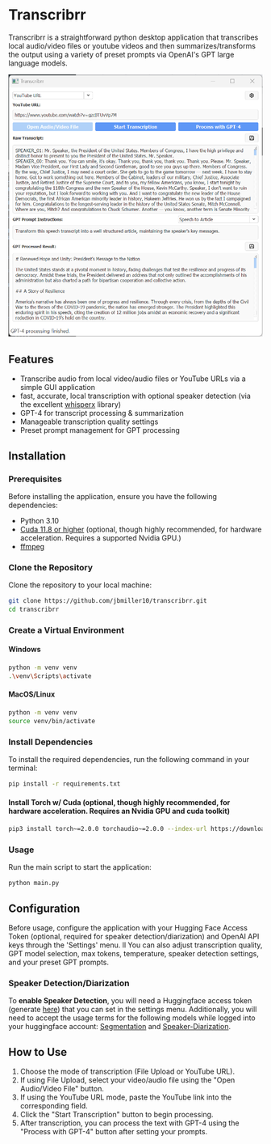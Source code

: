# Transcribrr
Transcribrr is a straightforward python desktop application that transcribes local audio/video files or youtube videos and then summarizes/transforms the output using a variety of preset prompts via OpenAI's GPT large language models. 

<img src="https://github.com/jbmiller10/transcribrr/blob/Screens/screenshot2.png" alt="drawing" width="600"/>


## Features

- Transcribe audio from local video/audio files or YouTube URLs via a simple GUI application
- fast, accurate, local transcription with optional speaker detection (via the excellent [whisperx](https://github.com/m-bain/whisperX) library)
- GPT-4 for transcript processing & summarization
- Manageable transcription quality settings
- Preset prompt management for GPT processing

## Installation

### Prerequisites

Before installing the application, ensure you have the following dependencies:

- Python 3.10
- [Cuda 11.8 or higher](https://docs.nvidia.com/cuda/cuda-quick-start-guide/index.html) (optional, though highly recommended, for hardware acceleration. Requires a supported Nvidia GPU.)
- [ffmpeg](https://ffmpeg.org/download.html)

### Clone the Repository

Clone the repository to your local machine:

```bash
git clone https://github.com/jbmiller10/transcribrr.git
cd transcribrr
```

### Create a Virtual Environment

#### Windows
```bash
python -m venv venv
.\venv\Scripts\activate
```
#### MacOS/Linux
```bash
python -m venv venv
source venv/bin/activate
```

### Install Dependencies

To install the required dependencies, run the following command in your terminal:

```bash
pip install -r requirements.txt
```

#### Install Torch w/ Cuda (optional, though highly recommended, for hardware acceleration. Requires an Nvidia GPU and cuda toolkit)
```bash
pip3 install torch~=2.0.0 torchaudio~=2.0.0 --index-url https://download.pytorch.org/whl/cu118
```

### Usage

Run the main script to start the application:

```bash
python main.py
```

## Configuration

Before usage, configure the application with your Hugging Face Access Token (optional, required for speaker detection/diarization) and OpenAI API keys through the 'Settings' menu.
ll
You can also adjust transcription quality, GPT model selection, max tokens, temperature, speaker detection settings, and your preset GPT prompts.

### Speaker Detection/Diarization

To **enable Speaker Detection**, you will need a Huggingface access token (generate [here](https://huggingface.co/settings/tokens)) that you can set in the settings menu. Additionally, you will need to accept the usage terms for the following models while logged into your huggingface account: [Segmentation](https://huggingface.co/pyannote/segmentation) and [Speaker-Diarization](https://huggingface.co/pyannote/speaker-diarization).


## How to Use

1. Choose the mode of transcription (File Upload or YouTube URL).
2. If using File Upload, select your video/audio file using the "Open Audio/Video File" button.
3. If using the YouTube URL mode, paste the YouTube link into the corresponding field.
4. Click the "Start Transcription" button to begin processing.
5. After transcription, you can process the text with GPT-4 using the "Process with GPT-4" button after setting your prompts.
